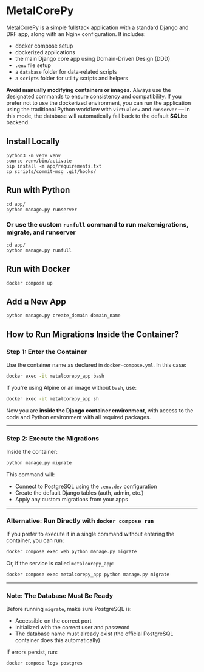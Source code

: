 # MetalCorePy

MetalCorePy is a simple fullstack application with a standard Django and DRF app, along with an Nginx configuration. It includes:

* docker compose setup
* dockerized applications
* the main Django core app using Domain-Driven Design (DDD)
* `.env` file setup
* a `database` folder for data-related scripts
* a `scripts` folder for utility scripts and helpers

**Avoid manually modifying containers or images.** Always use the designated commands to ensure consistency and compatibility. If you prefer not to use the dockerized environment, you can run the application using the traditional Python workflow with `virtualenv` and `runserver` — in this mode, the database will automatically fall back to the default **SQLite** backend.


## Install Locally

```console
python3 -m venv venv
source venv/bin/activate
pip install -m app/requirements.txt
cp scripts/commit-msg .git/hooks/
```

## Run with Python

```console
cd app/
python manage.py runserver
```

### Or use the custom `runfull` command to run makemigrations, migrate, and runserver

```console
cd app/
python manage.py runfull
```

## Run with Docker

```console
docker compose up
```

## Add a New App

```console
python manage.py create_domain domain_name
```

## How to Run Migrations Inside the Container?

### Step 1: Enter the Container

Use the container name as declared in `docker-compose.yml`. In this case:

```bash
docker exec -it metalcorepy_app bash
```

If you're using Alpine or an image without `bash`, use:

```bash
docker exec -it metalcorepy_app sh
```

Now you are **inside the Django container environment**, with access to the code and Python environment with all required packages.

---

### Step 2: Execute the Migrations

Inside the container:

```bash
python manage.py migrate
```

This command will:

* Connect to PostgreSQL using the `.env.dev` configuration
* Create the default Django tables (auth, admin, etc.)
* Apply any custom migrations from your apps

---

### Alternative: Run Directly with `docker compose run`

If you prefer to execute it in a single command without entering the container, you can run:

```bash
docker compose exec web python manage.py migrate
```

Or, if the service is called `metalcorepy_app`:

```bash
docker compose exec metalcorepy_app python manage.py migrate
```

---

### Note: The Database Must Be Ready

Before running `migrate`, make sure PostgreSQL is:

* Accessible on the correct port
* Initialized with the correct user and password
* The database name must already exist (the official PostgreSQL container does this automatically)

If errors persist, run:

```bash
docker compose logs postgres
```

